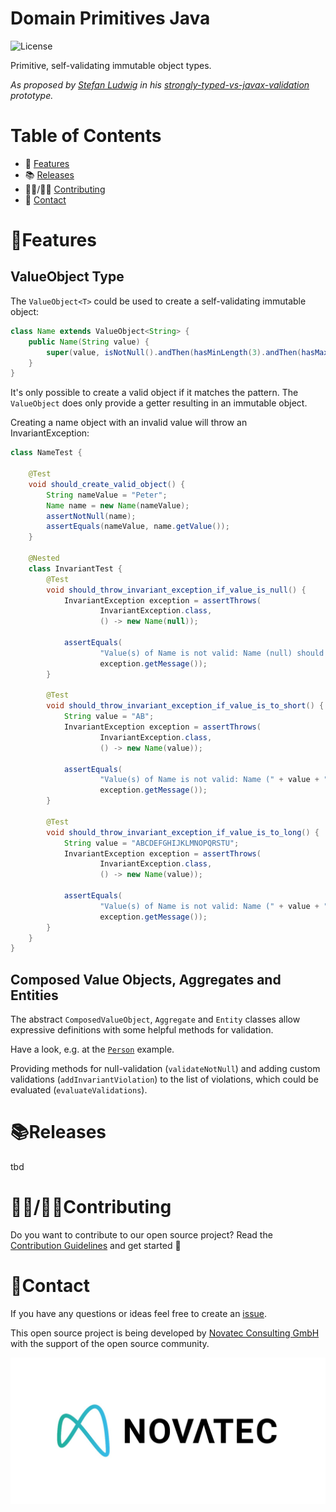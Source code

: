 # Domain Primitives Java

![License](https://img.shields.io/hexpm/l/plug)

Primitive, self-validating immutable object types.

*As proposed by [Stefan Ludwig](https://github.com/slu-it) in his [strongly-typed-vs-javax-validation](https://github.com/slu-it/technology-examples/tree/master/strongly-typed-vs-javax-validation) prototype.*

# Table of Contents

* 🚀 [Features](#features)
* 📚 [Releases](#releases)
* 👩‍💻/👨‍💻 [Contributing](#contributing)
* 📨 [Contact](#contact)

# 🚀Features

## ValueObject Type

The `ValueObject<T>` could be used to create a self-validating immutable object:

```java
class Name extends ValueObject<String> {
    public Name(String value) {
        super(value, isNotNull().andThen(hasMinLength(3).andThen(hasMaxLength(20))));
    }
}
```

It's only possible to create a valid object if it matches the pattern. The `ValueObject` does only provide a getter resulting in an immutable object.

Creating a name object with an invalid value will throw an InvariantException:

```java
class NameTest {

    @Test
    void should_create_valid_object() {
        String nameValue = "Peter";
        Name name = new Name(nameValue);
        assertNotNull(name);
        assertEquals(nameValue, name.getValue());
    }

    @Nested
    class InvariantTest {
        @Test
        void should_throw_invariant_exception_if_value_is_null() {
            InvariantException exception = assertThrows(
                    InvariantException.class,
                    () -> new Name(null));

            assertEquals(
                    "Value(s) of Name is not valid: Name (null) should not be null. Name (null) should be longer than 3. Name (null) should not be longer than 20.",
                    exception.getMessage());
        }

        @Test
        void should_throw_invariant_exception_if_value_is_to_short() {
            String value = "AB";
            InvariantException exception = assertThrows(
                    InvariantException.class,
                    () -> new Name(value));

            assertEquals(
                    "Value(s) of Name is not valid: Name (" + value + ") should be longer than 3.",
                    exception.getMessage());
        }

        @Test
        void should_throw_invariant_exception_if_value_is_to_long() {
            String value = "ABCDEFGHIJKLMNOPQRSTU";
            InvariantException exception = assertThrows(
                    InvariantException.class,
                    () -> new Name(value));

            assertEquals(
                    "Value(s) of Name is not valid: Name (" + value + ") should not be longer than 20.",
                    exception.getMessage());
        }
    }
}
```

## Composed Value Objects, Aggregates and Entities

The abstract `ComposedValueObject`, `Aggregate` and `Entity` classes allow expressive definitions with some helpful methods for validation.

Have a look, e.g. at the [`Person`](src/test/java/de/novatec/domainprimitives/object/testdata/Person.java) example.

Providing methods for null-validation (`validateNotNull`) and adding custom validations (`addInvariantViolation`) to the list of violations, which could be evaluated (`evaluateValidations`).

# 📚Releases

tbd

# 👩‍💻/👨‍💻Contributing

Do you want to contribute to our open source project?
Read the [Contribution Guidelines](CONTRIBUTING.md) and get started 🙂 

# 📨Contact

If you have any questions or ideas feel free to create an [issue](https://github.com/domain-primitives/domain-primitives-java/issues).

This open source project is being developed by [Novatec Consulting GmbH](https://www.novatec-gmbh.de/) with the support of the open source community.

![Novatec Consulting GmbH](novatec.jpeg)